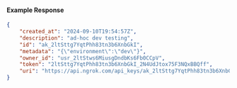 <!-- Code generated for API Clients. DO NOT EDIT. -->

#### Example Response

```json
{
	"created_at": "2024-09-10T19:54:57Z",
	"description": "ad-hoc dev testing",
	"id": "ak_2ltSttg7YqtPhh83tn3b6XnbGkI",
	"metadata": "{\"environment\":\"dev\"}",
	"owner_id": "usr_2ltStws6MiusgDndbKs6Fb0CCpV",
	"token": "2ltSttg7YqtPhh83tn3b6XnbGkI_2N4UdJtox75F3NQxBBQff",
	"uri": "https://api.ngrok.com/api_keys/ak_2ltSttg7YqtPhh83tn3b6XnbGkI"
}
```
